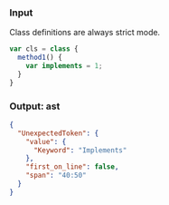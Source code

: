 ### Input
Class definitions are always strict mode.
```js
var cls = class {
  method1() {
    var implements = 1;
  }
}
```

### Output: ast
```json
{
  "UnexpectedToken": {
    "value": {
      "Keyword": "Implements"
    },
    "first_on_line": false,
    "span": "40:50"
  }
}
```
